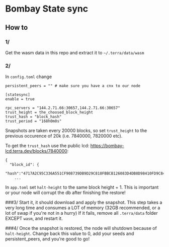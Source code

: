 # Bombay State sync

## How to

### 1/
Get the wasm data in this repo and extract it to `~/.terra/data/wasm`

### 2/

In `config.toml` change

```
persistent_peers = "" # make sure you have a cnx to our node

[statesync]
enable = true

rpc_servers = "144.2.71.66:30657,144.2.71.66:30657"
trust_height = the_choosed_block_height
trust_hash = "block_hash"
trust_period = "168h0m0s"
```

Snapshots are taken every 20000 blocks, so set `trust_height` to the previous occurence of 20k (i.e. 7840000, 7820000 etc).

To get the `trust_hash` use the public lcd: https://bombay-lcd.terra.dev/blocks/7840000:

```
{
  "block_id": { 
    "hash":"4717A2C95C336A551CF908739DB9D29C818FBBCB126083D4DB8D98410FD9C843"
    ...
```

In `app.toml` set `halt-height` to the same block height + 1. This is important or your node will corrupt the db after finishing the restore!

###3/
Start it, it should download and apply the snapshot. This step takes a very long time and consumes a LOT of memory (32GB recommended, or a lot of swap if you're not in a hurry)
If it fails, remove all `.terra/data` folder EXCEPT `wasm`, and restart it.

###4/
Once the snapshot is restored, the node will shutdown because of `halt-height`. Change back this value to 0, add your seeds and persistent_peers, and you're good to go!
